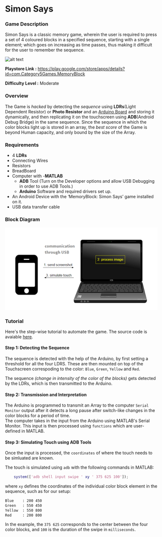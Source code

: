 # Simon Says

### Game Description

Simon Says is a classic memory game, wherein the user is required to press a set of 4 coloured blocks in a specified sequence, starting with a single element; which goes on increasing as time passes, thus making it difficult for the user to remember the sequence.

![alt text](https://raw.githubusercontent.com/sreetamdas/al_MASS/master/SimonSays/Screenshot_SimonSays.jpg "Simon Says")

**Playstore Link :** https://play.google.com/store/apps/details?id=com.Category5Games.MemoryBlock

**Difficulty Level :** Moderate

### Overview

The Game is *hacked* by detecting the *sequence* using __LDRs__(Light Dependent Resistor) or __Photo Resistor__ and an [Arduino Board](https://www.arduino.cc/) and storing it dynamically, and then replicating it on the touchscreen using __ADB__(Android Debug Bridge) in the same sequence.
Since the sequence in which the color blocks light up is stored in an array, the *best score* of the Game is beyond Human capacity, and only bound by the size of the Array.

### Requirements

 - 4 __LDRs__
 - Connecting Wires
 - Resistors
 - BreadBoard
 - Computer with 
    -__MATLAB__
    - __ADB__ Tool (Turn on the Developer options and allow USB Debugging in order to use ADB Tools.) 
    - __Arduino__ Software and required drivers set up. 
 - An Android Device with the ‘MemoryBlock: Simon Says’ game     installed on it.  
 - USB data transfer cable

### Block Diagram

![image](/Images/BlockDiagram.png)

### Tutorial

Here's the step-wise tutorial to automate the game. The source code is avaiable [here](https://github.com/GameAutomators/simon-says).


#### Step 1: Detecting the Sequence

The sequence is detected with the help of the Arduino, by first setting a threshold for all the four LDRS. These are then mounted on top of the Touchscreen correspoding to the color: `Blue`, `Green`, `Yellow` and `Red`. 
 
The sequence *(change in intensity of the color of the blocks)* gets detected by the LDRs, which is then transmitted to the Arduino. 

#### Step 2: Transmission and Interpretation

The Arduino is programmed to transmit an Array to the computer `Serial Monitor` output after it detects a long pause after switch-like changes in the color blocks for a period of time.  
The computer takes in the input from the Arduino using MATLAB's Serial Monitor. This input is then processed using `functions` which are user-defined in MATLAB.

#### Step 3: Simulating Touch using ADB Tools

Once the input is processed, the `coordinates` of where the touch needs to be simluated are known.  

The touch is simulated using `adb` with the following commands in MATLAB:  

```MATLAB
    system(['adb shell input swipe ' xy ' 375 625 100']);
```   

where `xy` defines the coordinates of the individual color block element in the sequence, such as for our setup: 

    Blue    : 200 450
    Green   : 550 450
    Yellow  : 550 800
    Red     : 200 800
    
In the example, the `375 625` corresponds to the center between the four color blocks, and `100` is the duration of the swipe in `milliseconds`.
